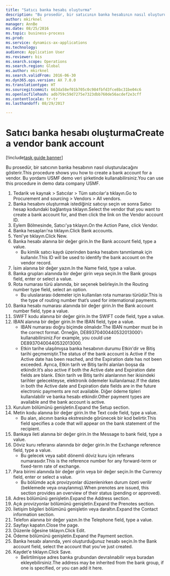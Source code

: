 ```yaml
--- 
title: "Satıcı banka hesabı oluşturma"
description: "Bu prosedür, bir satıcının banka hesabının nasıl oluşturulacağını gösterir."
author: mkirknel
manager: AnnBe
ms.date: 08/25/2016
ms.topic: business-process
ms.prod: 
ms.service: dynamics-ax-applications
ms.technology: 
audience: Application User
ms.reviewer: bis
ms.search.scope: Operations
ms.search.region: Global
ms.author: mkirknel
ms.search.validFrom: 2016-06-30
ms.dyn365.ops.version: AX 7.0.0
ms.translationtype: HT
ms.sourcegitcommit: 663da58ef01b705c0c984fbfd3fce8bc31be04c6
ms.openlocfilehash: adb759c59d7275e7323dbb760de56acdef2e3cff
ms.contentlocale: tr-tr
ms.lasthandoff: 08/29/2017

---
```

# <a name="create-a-vendor-bank-account"></a><span data-ttu-id="4a4e1-103">Satıcı banka hesabı oluşturma</span><span class="sxs-lookup"><span data-stu-id="4a4e1-103">Create a vendor bank account</span></span>

[!include[task guide banner](../../includes/task-guide-banner.md)]

<span data-ttu-id="4a4e1-104">Bu prosedür, bir satıcının banka hesabının nasıl oluşturulacağını gösterir.</span><span class="sxs-lookup"><span data-stu-id="4a4e1-104">This procedure shows you how to create a bank account for a vendor.</span></span> <span data-ttu-id="4a4e1-105">Bu yordamı USMF demo veri şirketinde kullanabilirsiniz.</span><span class="sxs-lookup"><span data-stu-id="4a4e1-105">You can use this procedure in demo data company USMF.</span></span>

1. <span data-ttu-id="4a4e1-106">Tedarik ve kaynak > Satıcılar > Tüm satıcılar'a tıklayın.</span><span class="sxs-lookup"><span data-stu-id="4a4e1-106">Go to Procurement and sourcing > Vendors > All vendors.</span></span>
2. <span data-ttu-id="4a4e1-107">Banka hesabını oluşturmak istediğiniz satıcıyı seçin ve sonra Satıcı hesap kodundaki bağlantıya tıklayın.</span><span class="sxs-lookup"><span data-stu-id="4a4e1-107">Select the vendor that you want to create a bank account for, and then click the link on the Vendor account ID.</span></span>
3. <span data-ttu-id="4a4e1-108">Eylem Bölmesinde, Satıcı'ya tıklayın.</span><span class="sxs-lookup"><span data-stu-id="4a4e1-108">On the Action Pane, click Vendor.</span></span>
4. <span data-ttu-id="4a4e1-109">Banka hesapları'na tıklayın.</span><span class="sxs-lookup"><span data-stu-id="4a4e1-109">Click Bank accounts.</span></span>
5. <span data-ttu-id="4a4e1-110">Yeni'ye tıklayın.</span><span class="sxs-lookup"><span data-stu-id="4a4e1-110">Click New.</span></span>
6. <span data-ttu-id="4a4e1-111">Banka hesabı alanına bir değer girin.</span><span class="sxs-lookup"><span data-stu-id="4a4e1-111">In the Bank account field, type a value.</span></span>
    * <span data-ttu-id="4a4e1-112">Bu kimlik satıcı kaydı üzerinden banka hesabını tanımlamak için kullanılır.</span><span class="sxs-lookup"><span data-stu-id="4a4e1-112">This ID will be used to identify the bank account on the vendor record.</span></span>  
7. <span data-ttu-id="4a4e1-113">İsim alanına bir değer yazın.</span><span class="sxs-lookup"><span data-stu-id="4a4e1-113">In the Name field, type a value.</span></span>
8. <span data-ttu-id="4a4e1-114">Banka grupları alanında bir değer girin veya seçin.</span><span class="sxs-lookup"><span data-stu-id="4a4e1-114">In the Bank groups field, enter or select a value.</span></span>
9. <span data-ttu-id="4a4e1-115">Rota numarası türü alanında, bir seçenek belirleyin.</span><span class="sxs-lookup"><span data-stu-id="4a4e1-115">In the Routing number type field, select an option.</span></span>
    * <span data-ttu-id="4a4e1-116">Bu uluslararası ödemeler için kullanılan rota numarası türüdür.</span><span class="sxs-lookup"><span data-stu-id="4a4e1-116">This is the type of routing number that’s used for international payments.</span></span>  
10. <span data-ttu-id="4a4e1-117">Banka hesabı numarası alanında bir değer girin.</span><span class="sxs-lookup"><span data-stu-id="4a4e1-117">In the Bank account number field, type a value.</span></span>
11. <span data-ttu-id="4a4e1-118">SWIFT kodu alanına bir değer girin.</span><span class="sxs-lookup"><span data-stu-id="4a4e1-118">In the SWIFT code field, type a value.</span></span>
12. <span data-ttu-id="4a4e1-119">IBAN alanına bir değer girin.</span><span class="sxs-lookup"><span data-stu-id="4a4e1-119">In the IBAN field, type a value.</span></span>
    * <span data-ttu-id="4a4e1-120">IBAN numarası doğru biçimde olmalıdır.</span><span class="sxs-lookup"><span data-stu-id="4a4e1-120">The IBAN number must be in the correct format.</span></span> <span data-ttu-id="4a4e1-121">Örneğin, DE89370400440532013000'ı kullanabilirsiniz.</span><span class="sxs-lookup"><span data-stu-id="4a4e1-121">For example, you could use DE89370400440532013000.</span></span>  
    * <span data-ttu-id="4a4e1-122">Etkin tarihe ulaşılmışsa banka hesabının durumu Etkin'dir ve Bitiş tarihi geçmemiştir.</span><span class="sxs-lookup"><span data-stu-id="4a4e1-122">The status of the bank account is Active if the Active date has been reached, and the Expiration date has not been exceeded.</span></span> <span data-ttu-id="4a4e1-123">Ayrıca, Etkin tarih ve Bitiş tarihi alanları boşsa da etkindir.</span><span class="sxs-lookup"><span data-stu-id="4a4e1-123">It’s also active if both the Active date and Expiration date fields are blank.</span></span> <span data-ttu-id="4a4e1-124">Etkin tarih ve Bitiş tarihi alanlarının her ikisindeki tarihler gelecekteyse, elektronik ödemeler kullanılamaz.</span><span class="sxs-lookup"><span data-stu-id="4a4e1-124">If the dates in both the Active date and Expiration date fields are in the future electronic payments are not available.</span></span> <span data-ttu-id="4a4e1-125">Diğer ödeme tipleri kullanılabilir ve banka hesabı etkindir.</span><span class="sxs-lookup"><span data-stu-id="4a4e1-125">Other payment types are available and the bank account is active.</span></span>  
13. <span data-ttu-id="4a4e1-126">Kurulum bölümünü genişletin.</span><span class="sxs-lookup"><span data-stu-id="4a4e1-126">Expand the Setup section.</span></span>
14. <span data-ttu-id="4a4e1-127">Metin kodu alanına bir değer girin.</span><span class="sxs-lookup"><span data-stu-id="4a4e1-127">In the Text code field, type a value.</span></span>
    * <span data-ttu-id="4a4e1-128">Bu alan, alıcının banka ekstresinde görünecek bir kod belirtir.</span><span class="sxs-lookup"><span data-stu-id="4a4e1-128">This field specifies a code that will appear on the bank statement of the recipient.</span></span>  
15. <span data-ttu-id="4a4e1-129">Bankaya ileti alanına bir değer girin.</span><span class="sxs-lookup"><span data-stu-id="4a4e1-129">In the Message to bank field, type a value.</span></span>
16. <span data-ttu-id="4a4e1-130">Döviz kuru referansı alanında bir değer girin.</span><span class="sxs-lookup"><span data-stu-id="4a4e1-130">In the Exchange reference field, type a value.</span></span>
    * <span data-ttu-id="4a4e1-131">Bu gelecek veya sabit dönemli döviz kuru için referans numarasıdır.</span><span class="sxs-lookup"><span data-stu-id="4a4e1-131">This is the reference number for any forward-term or fixed-term rate of exchange.</span></span>  
17. <span data-ttu-id="4a4e1-132">Para birimi alanında bir değer girin veya bir değer seçin.</span><span class="sxs-lookup"><span data-stu-id="4a4e1-132">In the Currency field, enter or select a value.</span></span>
    * <span data-ttu-id="4a4e1-133">Bu bölümde açık provizyonlar düzenlenirken durum özeti verilir (beklemede veya onaylanmış).</span><span class="sxs-lookup"><span data-stu-id="4a4e1-133">When prenotes are issued, this section provides an overview of their status (pending or approved).</span></span>  
18. <span data-ttu-id="4a4e1-134">Adres bölümünü genişletin.</span><span class="sxs-lookup"><span data-stu-id="4a4e1-134">Expand the Address section.</span></span>
19. <span data-ttu-id="4a4e1-135">Açık provizyonlar bölümünü genişletin.</span><span class="sxs-lookup"><span data-stu-id="4a4e1-135">Expand the Prenotes section.</span></span>
20. <span data-ttu-id="4a4e1-136">İletişim bilgileri bölümünü genişletin veya daraltın.</span><span class="sxs-lookup"><span data-stu-id="4a4e1-136">Expand the Contact information section.</span></span>
21. <span data-ttu-id="4a4e1-137">Telefon alanına bir değer yazın.</span><span class="sxs-lookup"><span data-stu-id="4a4e1-137">In the Telephone field, type a value.</span></span>
22. <span data-ttu-id="4a4e1-138">Sayfayı kapatın.</span><span class="sxs-lookup"><span data-stu-id="4a4e1-138">Close the page.</span></span>
23. <span data-ttu-id="4a4e1-139">Düzenle öğesine tıklayın.</span><span class="sxs-lookup"><span data-stu-id="4a4e1-139">Click Edit.</span></span>
24. <span data-ttu-id="4a4e1-140">Ödeme bölümünü genişletin.</span><span class="sxs-lookup"><span data-stu-id="4a4e1-140">Expand the Payment section.</span></span>
25. <span data-ttu-id="4a4e1-141">Banka hesabı alanında, yeni oluşturduğunuz hesabı seçin.</span><span class="sxs-lookup"><span data-stu-id="4a4e1-141">In the Bank  account field, select the account that you’ve just created.</span></span>
26. <span data-ttu-id="4a4e1-142">Kaydet'e tıklayın.</span><span class="sxs-lookup"><span data-stu-id="4a4e1-142">Click Save.</span></span>
    * <span data-ttu-id="4a4e1-143">Belirtilmişse adres banka grubundan devralınabilir veya buradan ekleyebilirsiniz.</span><span class="sxs-lookup"><span data-stu-id="4a4e1-143">The address may be inherited from the bank group, if one is specified, or you can add it here.</span></span>  


